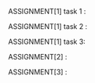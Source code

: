 ASSIGNMENT[1] task 1 :

ASSIGNMENT[1] task 2 :

ASSIGNMENT[1] task 3:

ASSIGNMENT[2] :

ASSIGNMENT[3] :
